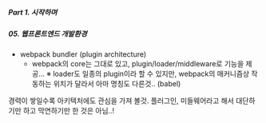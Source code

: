 ##### Part 1. 시작하며

##### 05. 웹프론트엔드 개발환경

- webpack bundler (plugin architecture)
  - webpack의 core는 그대로 있고, plugin/loader/middleware로 기능을 제공...
    ※ loader도 일종의 plugin이라 할 수 있지만, webpack의 매커니즘상 작동하는 위치가 달라서 아마 명칭도 다른것.. (babel)

경력이 쌓일수록 아키텍처에도 관심을 가져 볼것. 플러그인, 미들웨어라고 해서 대단하기만 하고 막연하기만 한 것은 아님..!
